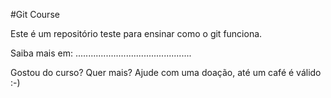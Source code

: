 #Git Course

Este é um repositório teste para ensinar como o git funciona.



Saiba mais em: ..............................................




Gostou do curso? Quer mais? Ajude com uma doação, até um café é válido :-)


